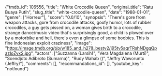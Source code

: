{"tmdb_id": 106556, "title": "White Crocodile Queen", "original_title": "Ratu Buaya Putih", "slug_title": "white-crocodile-queen", "date": "1988-01-01", "genre": ["Horreur"], "score": "0.0/10", "synopsis": "There's gore from weapon attacks, gore from crocodile attacks, goofy humor, lots of rubber crocodiles, a guy gets pissed on, a woman gives birth to a crocodile, strange dance/music video that's surprisingly good, a child is plowed over by a motorbike and hell, there's even a glimpse of some boobies. This is fine Indonesian exploit craziness", "image": "https://image.tmdb.org/t/p/w185_and_h278_bestv2/j95tv5aqrTRshNDgqQpazIoZvxS.jpg", "actors": ["Suzzanna (Larsih)", "Vera Magdalena (Murti)", "Soendjoto Adibroto (Sumarna)", "Rudy Wahab ()", "Jeffry Waworuntu (Jeffry)"], "comments": [], "recommandations_id": [], "youtube_key": "notfound"}